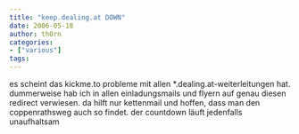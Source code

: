 ```yaml
---
title: "keep.dealing.at DOWN"
date: 2006-05-18
author: th0rn
categories:
- ["various"]
tags:
---
```

es scheint das kickme.to probleme mit allen *.dealing.at-weiterleitungen hat. dummerweise hab ich in allen einladungsmails und flyern auf genau diesen redirect verwiesen. da hilft nur kettenmail und hoffen, dass man den coppenrathsweg auch so findet. der countdown läuft jedenfalls unaufhaltsam